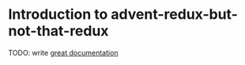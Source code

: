 # Introduction to advent-redux-but-not-that-redux

TODO: write [great documentation](http://jacobian.org/writing/what-to-write/)
